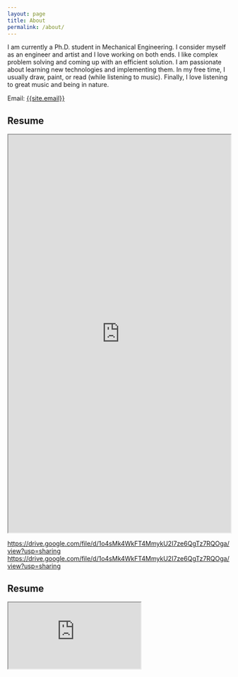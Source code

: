 ```yaml
---
layout: page
title: About
permalink: /about/
---
```

<p>
I am currently a Ph.D. student in Mechanical Engineering. I consider myself as an engineer and artist and I love working on both ends. I like complex problem solving and coming up with an efficient solution. I am passionate about learning new technologies and implementing them. In my free time, I usually draw, paint, or read (while listening to music). Finally, I love listening to great music and being in nature. 
</p>

Email: <a href="mailto:{{site.email}}?Subject=From Blog Site:">{{site.email}}</a>

## Resume
<iframe src="https://drive.google.com/file/d/1o4sMk4WkFT4MmykU2I7ze6QgTz7RQOga/view?usp=sharing" width="100%" height="900"></iframe>

https://drive.google.com/file/d/1o4sMk4WkFT4MmykU2I7ze6QgTz7RQOga/view?usp=sharing
https://drive.google.com/file/d/1o4sMk4WkFT4MmykU2I7ze6QgTz7RQOga/view?usp=sharing

## Resume

<iframe src="https://docs.google.com/document/d/e/2PACX-1vTmZmJPq3Y9gf7VnVrkEx4taspr5iFsaB-wgLT5SF3i6oxrl2jJq7Bmyf9jOiTXUC0sv1D9CLvQcr0H/pub?embedded=true"></iframe>
